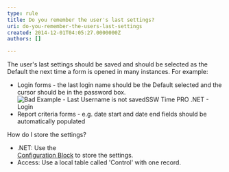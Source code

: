 ```yaml
---
type: rule
title: Do you remember the user's last settings?
uri: do-you-remember-the-users-last-settings
created: 2014-12-01T04:05:27.0000000Z
authors: []

---
```


The user's last settings should be saved and should be selected as the Default the                     next time a form is opened in many instances. For example:
 
- Login forms - the last login name should be the Default selected and the cursor should be in the password box. <br>      ![ Bad Example - Last Username is not saved![SSW Time PRO .NET - Login](../assets/GoodFormLogin.jpg) ](../assets/BadFormLogin.jpg) 
- Report criteria forms - e.g. date start and date end fields should be automatically populated


How do I store the settings?

- .NET: Use the <br>      [Configuration Block](/do-you-use-configuration-management-application-block) to store the settings.
- Access: Use a local table called 'Control' with one record.

